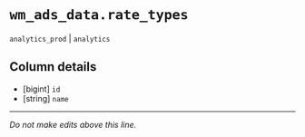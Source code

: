 # `wm_ads_data.rate_types`
`analytics_prod` | `analytics`

## Column details
* [bigint]    `id`
* [string]    `name`

-------------------------------------------------------------------------------
*Do not make edits above this line.*
